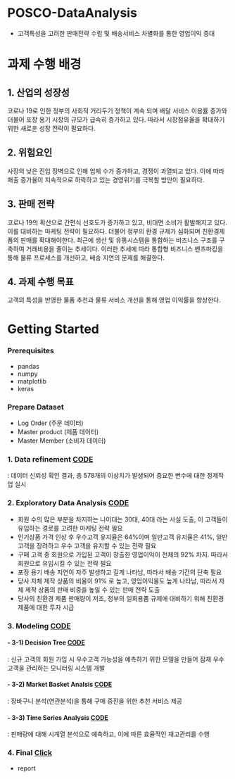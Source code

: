 # POSCO-DataAnalysis  
- 고객특성을 고려한 판매전략 수립 및 배송서비스 차별화를 통한 영업이익 증대

# 과제 수행 배경
## 1. 산업의 성장성
코로나 19로 인한 정부의 사회적 거리두기 정책이 계속 되며 배달 서비스 이용률 증가와 더불어 포장 용기 시장의 규모가 급속히 증가하고 있다. 따라서 시장점유율을 확대하기 위한 새로운 성장 전략이 필요하다. 

## 2. 위험요인  
사장의 낮은 진입 장벽으로 인해 업체 수가 증가하고, 경쟁이 과열되고 있다. 이에 따라 매출 증가율이 지속적으로 하락하고 있는 경영위기를 극복할 방안이 필요하다. 

## 3. 판매 전략
코로나 19의 확산으로 간편식 선호도가 증가하고 있고, 비대면 소비가 활발해지고 있다. 이를 대비하는 마케팅 전략이 필요하다. 더불어 정부의 환경 규제가 심화되며 친환경제품의 판매를 확대해야한다. 최근에 생산 및 유통시스템을 통합하는 비즈니스 구조를 구축하여 거래비용을 줄이는 추세이다. 이러한 추세에 따라 통합형 비즈니스 벤츠마킹을 통해 물류 프로세스를 개선하고, 배송 지연의 문제를 해결한다. 

## 4. 과제 수행 목표
고객의 특성을 반영한 물품 추천과 물류 서비스 개선을 통해 영업 이익률을 향상한다. 

# Getting Started

### Prerequisites
- pandas
- numpy
- matplotlib
- keras

### Prepare Dataset
 - Log Order (주문 데이터)    
 - Master product (제품 데이터)    
 - Master Member (소비자 데이터)  


### 1. Data refinement    [CODE](https://github.com/youngbinwoo/POSCO-DataAnalysis/tree/master/Data%20refinement)  
: 데이터 신뢰성 확인 결과, 총 578개의 이상치가 발생되어 중요한 변수에 대한 정제작업 실시

### 2. Exploratory Data Analysis    [CODE](https://github.com/youngbinwoo/POSCO-DataAnalysis/tree/master/Exploratory%20Data%20Analysis)  
- 회원 수의 많은 부분을 차지하는 나이대는 30대, 40대 라는 사실 도출, 이 고객들이 유입하는 경로를 고려한 마케팅 전략 필요    
- 인기상품 가격 인상 후 우수고객 유지율은 64%이며 일반고객 유지율은 41%, 일반고객을 장려하고 우수 고객을 유지할 수 있는 전략 필요    
- 구매 고객 중 회원으로 가입된 고객이 창출한 영업이익이 전체의 92% 차지. 따라서 회원으로 유입시킬 수 있는 전략 필요  
- 포장 용기 배송 지연이 자주 발생하고 길게 나타남, 따라서 배송 기간의 단축 필요  
- 당사 자체 제작 상품의 비율이 91% 로 높고, 영업이익율도 높게 나타남, 따라서 자체 제작 상품의 판매 비중을 높일 수 있는 판매 전략 도출  
- 당사의 친환경 제품 판매량이 저조, 정부의 일회용품 규제에 대비하기 위해 친환경 제품에 대한 투자 시급


### 3. Modeling    [CODE](https://github.com/youngbinwoo/POSCO-DataAnalysis/tree/master/Modeling)    

#### - 3-1) Decision Tree    [CODE](https://github.com/youngbinwoo/POSCO-DataAnalysis/tree/master/Modeling/Decision%20Tree)  
: 신규 고객의 회원 가입 시 우수고객 가능성을 예측하기 위한 모델을 만들어 잠재 우수 고객을 관리하는 모니터링 시스템 개발
#### - 3-2) Market Basket Analsis    [CODE](https://github.com/youngbinwoo/POSCO-DataAnalysis/tree/master/Modeling/Market%20Basket%20Analsis)     
: 장바구니 분석(연관분석)을 통해 구매 증진을 위한 추천 서비스 제공
#### - 3-3) Time Series Analysis    [CODE](https://github.com/youngbinwoo/POSCO-DataAnalysis/tree/master/Modeling/Time%20Series%20Analysis)    
: 판매량에 대해 시계열 분석으로 예측하고, 이에 따른 효율적인 재고관리를 수행


### 4. Final [Click](https://github.com/youngbinwoo/POSCO-DataAnalysis/tree/master/Final) 
- report  
